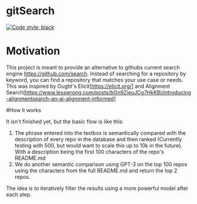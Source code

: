 # gitSearch
[![Code style: black](https://img.shields.io/badge/code%20style-black-000000.svg)](https://github.com/psf/black)

# Motivation

This project is meant to provide an alternative to githubs current search engine https://github.com/search. Instead of searching for a repository by keyword, you can find a repository that matches your use case or needs. This was inspired by Ought's Elicit[https://elicit.org/] and Alignment Search[https://www.lesswrong.com/posts/bGn9ZjeuJCg7HkKBj/introducing-alignmentsearch-an-ai-alignment-informed]

#How it works

It isn't finished yet, but the basic flow is like this:

1. The phrase entered into the textbox is semantically compared with the description of every repo in the database and then ranked (Currently testing with 500, but would want to scale this up to 10k in the future). With a description being the first 100 characters of the repo's README.md
2. We do another semantic comparison using GPT-3 on the top 100 repos using the characters from the full README.md and return the top 2 repos.

The idea is to iteratively filter the results using a more powerful model after each step.

